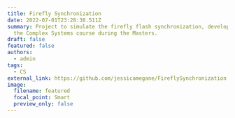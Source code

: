 ```yaml
---
title: Firefly Synchronization
date: 2022-07-01T23:28:38.511Z
summary: Project to simulate the firefly flash synchronization, developed for
  the Complex Systems course during the Masters.
draft: false
featured: false
authors:
  - admin
tags:
  - CS
external_link: https://github.com/jessicamegane/FireflySynchronization
image:
  filename: featured
  focal_point: Smart
  preview_only: false
---
```

